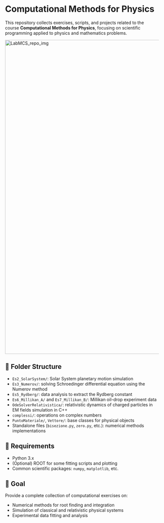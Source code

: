 # Computational Methods for Physics

This repository collects exercises, scripts, and projects related to the course **Computational Methods for Physics**, focusing on scientific programming applied to physics and mathematics problems.

<img width="1024" height="1024" alt="LabMCS_repo_img" src="https://github.com/user-attachments/assets/002d0224-8fc3-4990-b27b-6152f86868d2" />


## 📁 Folder Structure

- `Es2_SolarSystem/`: Solar System planetary motion simulation
- `Es3_Numerov/`: solving Schroedinger differential equation using the Numerov method
- `Es5_Rydberg/`: data analysis to extract the Rydberg constant
- `Es6_Millikan_A/` and `Es7_Millikan_B/`: Millikan oil-drop experiment data
- `OdeSolverRelativistica/`: relativistic dynamics of charged particles in EM fields simulation in C++
- `complessi/`: operations on complex numbers
- `PuntoMateriale/`, `Vettore/`: base classes for physical objects
- Standalone files (`bisezione.py`, `zero.py`, etc.): numerical methods implementations

## 🧰 Requirements

- Python 3.x
- (Optional) ROOT for some fitting scripts and plotting
- Common scientific packages: `numpy`, `matplotlib`, etc.

## 🎯 Goal

Provide a complete collection of computational exercises on:
- Numerical methods for root finding and integration
- Simulation of classical and relativistic physical systems
- Experimental data fitting and analysis
